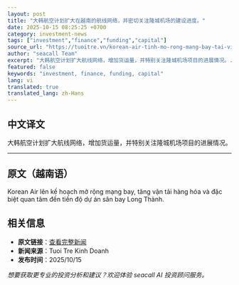 ```yaml
---
layout: post
title: "大韩航空计划扩大在越南的航线网络，并密切关注隆城机场的建设进度。"
date: 2025-10-15 08:25:25 +0700
category: investment-news
tags: ["investment","finance","funding","capital"]
source_url: "https://tuoitre.vn/korean-air-tinh-mo-rong-mang-bay-tai-viet-nam-doi-theo-tien-do-san-bay-long-thanh-20251015130758858.htm"
author: "seacall Team"
excerpt: "大韩航空计划扩大航线网络，增加货运量，并特别关注隆城机场项目的进展情况。..."
featured: false
keywords: "investment, finance, funding, capital"
lang: vi
translated: true
translated_lang: zh-Hans
---
```


## 中文译文

大韩航空计划扩大航线网络，增加货运量，并特别关注隆城机场项目的进展情况。

---

## 原文（越南语）

Korean Air lên kế hoạch mở rộng mạng bay, tăng vận tải hàng hóa và đặc biệt quan tâm đến tiến độ dự án sân bay Long Thành.

## 相关信息

- **原文链接**：[查看完整新闻](https://tuoitre.vn/korean-air-tinh-mo-rong-mang-bay-tai-viet-nam-doi-theo-tien-do-san-bay-long-thanh-20251015130758858.htm)
- **新闻来源**：Tuoi Tre Kinh Doanh
- **发布时间**：2025/10/15

*想要获取更专业的投资分析和建议？欢迎体验 seacall AI 投资顾问服务。*